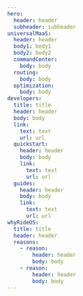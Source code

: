```yaml
---
hero:
  header: header
  subheader: subheader
universalMaaS:
  header: header
  body1: body1
  body2: body2
  commandCenter:
    body: body
  routing:
    body: body
  optimization:
    body: body
developers:
  title: title
  header: header
  body: body
  link:
    text: text
    url: url
  quickstart:
    header: header
    body: body
    link:
      text: text
      url: url
  guides:
    header: header
    body: body
    link:
      text: text
      url: url
whyRideOS:
  title: title
  header: header
  reasons:
    - reason:
        header: header
        body: body
    - reason:
        header: header
        body: body
---
```


